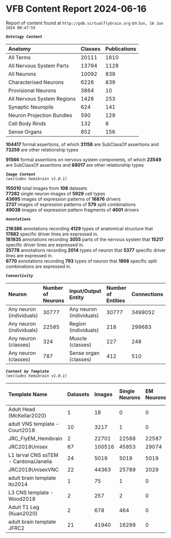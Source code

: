 
VFB Content Report 2024-06-16
=============================


Report of content found at ``http://pdb.virtualflybrain.org`` on ``Sun, 16 Jun 2024 00:47:55``  
  
***``Ontology Content``***  

|Anatomy|Classes|Publications|
| :--- | :--- | :--- |
|All Terms|20111|1610|
|All Nervous System Parts|13794|1128|
|All Neurons|10092|839|
|Characterised Neurons|6228|839|
|Provisional Neurons|3864|10|
|All Nervous System Regions|1428|253|
|Synaptic Neuropils|624|141|
|Neuron Projection Bundles|590|129|
|Cell Body Rinds|132|8|
|Sense Organs|852|156|
  
  
**104417** formal assertions, of which **31158** are SubClassOf assertions and **73259** are other relationship types  
  
**91566** formal assertions on nervous system components, of which **23549** are SubClassOf assertions and **68017** are other relationship types  
  
***``Image Content``***  
*``(excludes hemibrain v1.0.1)``*  
  
**155010** total images from **108** datasets  
**77282** single neuron images of **5929** cell types  
**43695** images of expression patterns of **16876** drivers  
**2737** images of expression patterns of **579** split combinations  
**49038** images of expression pattern fragments of **4601** drivers  
  
***``Annotations``***  
  
**216386** annotations recording **4129** types of anatomical structure that **17882** specific driver lines are expressed in.  
**181935** annotations recording **3055** parts of the nervous system that **15217** specific driver lines are expressed in.  
**25778** annotations recording **2014** types of neuron that **5377** specific driver lines are expressed in.  
**6770** annotations recording **793** types of neuron that **1898** specific split combinations are expressed in.  
  
***``Connectivity``***  

|Neuron|Number of Neurons|Input/Output Entity|Number of Entities|Connections|
| :--- | :--- | :--- | :--- | :--- |
|Any neuron (individuals)|30777|Any neuron (individuals)|30777|3499052|
|Any neuron (individuals)|22585|Region (individuals)|218|299683|
|Any neuron (classes)|324|Muscle (classes)|227|248|
|Any neuron (classes)|787|Sense organ (classes)|412|510|
  
  
  
***``Content by Template``***  
*``(excludes hemibrain v1.0.1)``*  

|Template Name|Datasets|Images|Single Neurons|EM Neurons|Full Expression Patterns|Split Expression Patterns|Partial Expression Patterns|Painted domains|
| :--- | :--- | :--- | :--- | :--- | :--- | :--- | :--- | :--- |
|Adult Head (McKellar2020)|1|18|0|0|0|0|0|0|
|adult VNS template - Court2018|10|3217|1|0|3193|494|0|22|
|JRC_FlyEM_Hemibrain|2|22701|22588|22587|0|0|0|114|
|JRC2018Unisex|67|100516|45853|29074|31655|1632|38796|46|
|L1 larval CNS ssTEM - Cardona/Janelia|24|5019|5019|5019|0|0|0|0|
|JRC2018UnisexVNC|22|44363|25789|2029|8314|625|10240|23780|
|adult brain template Ito2014|1|75|1|0|0|0|0|75|
|L3 CNS template - Wood2018|2|257|2|0|0|0|2|255|
|Adult T1 Leg (Kuan2020)|2|678|464|0|0|0|0|4|
|adult brain template JFRC2|21|41940|16299|0|25272|600|16127|58|
  
